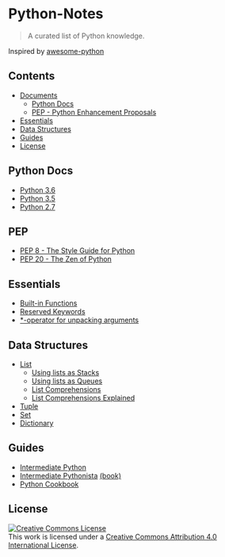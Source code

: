 # Python-Notes

> A curated list of Python knowledge. 

Inspired by [awesome-python](https://github.com/vinta/awesome-python#awesome-python)

## Contents

- [Documents](#contents)
  - [Python Docs](#python-docs)
  - [PEP - Python Enhancement Proposals](#pep)
- [Essentials](#essentials)
- [Data Structures](#data-structures)
- [Guides](#guides)
- [License](#license)

## Python Docs

- [Python 3.6](https://docs.python.org/3.6/)
- [Python 3.5](https://docs.python.org/3.5/)
- [Python 2.7](https://docs.python.org/2.7/)

## PEP

- [PEP 8 - The Style Guide for Python](https://www.python.org/dev/peps/pep-0008/)
- [PEP 20 - The Zen of Python](https://www.python.org/dev/peps/pep-0020/)

## Essentials

- [Built-in Functions](https://docs.python.org/3/library/functions.html)
- [Reserved Keywords](https://docs.python.org/3.6/reference/lexical_analysis.html#keywords)
- [\*-operator for unpacking arguments](https://docs.python.org/3.6/index.html)

## Data Structures

- [List](https://docs.python.org/3.5/tutorial/datastructures.html#more-on-lists)
  - [Using lists as Stacks](https://docs.python.org/3.5/tutorial/datastructures.html#using-lists-as-stacks)
  - [Using lists as Queues](https://docs.python.org/3.5/tutorial/datastructures.html#using-lists-as-queues)
  - [List Comprehensions](https://docs.python.org/3.5/tutorial/datastructures.html#list-comprehensions)
  - [List Comprehensions Explained](http://treyhunner.com/2015/12/python-list-comprehensions-now-in-color/)
- [Tuple](https://docs.python.org/3.5/tutorial/datastructures.html#tuples-and-sequences)
- [Set](https://docs.python.org/3.5/tutorial/datastructures.html#sets)
- [Dictionary](https://docs.python.org/3.5/tutorial/datastructures.html#dictionaries)

## Guides

- [Intermediate Python](http://book.pythontips.com/en/latest/)
- [Intermediate Pythonista](http://intermediatepythonista.com/) [(book)](https://leanpub.com/intermediatepython/read)
- [Python Cookbook](http://chimera.labs.oreilly.com/books/1230000000393/index.html)

## License

<a rel="license" href="http://creativecommons.org/licenses/by/4.0/"><img alt="Creative Commons License" style="border-width:0" src="https://i.creativecommons.org/l/by/4.0/88x31.png" /></a><br />This work is licensed under a <a rel="license" href="http://creativecommons.org/licenses/by/4.0/">Creative Commons Attribution 4.0 International License</a>.
